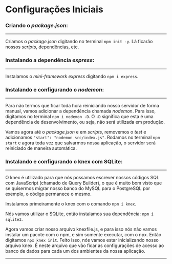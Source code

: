 # Configurações Iniciais

### Criando o *package.json*:

---

Criamos o *package.json* digitando no terminal `npm init -y`. Lá ficarão nossos *scripts*, dependências, etc.

### Instalando a dependência *express*:

---

Instalamos o *mini-framework express* digitando `npm i express`.

### Instalando e configurando o *nodemon*:

---

Para não termos que ficar toda hora reiniciando nosso servidor de forma manual, vamos adicionar a dependência chamada *nodemon*. Para isso, digitamos no terminal `npm i nodemon -D`. O `-D` significa que esta é uma dependência de desenvolvimento, ou seja, não será utilizada em produção.

Vamos agora até o *package.json* e em *scripts*, removemos o *test* e adicionamos `"start": "nodemon src/index.js"`. Rodamos no terminal `npm start` e agora toda vez que salvarmos nossa aplicação, o servidor será reiniciado de maneira automática.

### Instalando e configurando o knex com SQLite:

---

O knex é utilizado para que nós possamos escrever nossos códigos SQL com JavaScript (chamado de Query Builder), o que é muito bom visto que se quisermos migrar nosso banco do MySQL para o PostgreSQL por exemplo, o código permanece o mesmo.

Instalamos primeiramente o knex com o comando `npm i knex`.

Nós vamos utilizar o SQLite, então instalamos sua dependência: `npm i sqlite3`.

Agora vamos criar nosso arquivo knexfile.js, e para isso nós não vamos instalar um pacote com o npm, e sim somente executar, com o npx. Então digitamos `npx knex init`. Feito isso, nós vamos estar inicializando nosso arquivo knex. É neste arquivo que vão ficar as configurações de acesso ao banco de dados para cada um dos ambientes da nossa aplicação.

---
